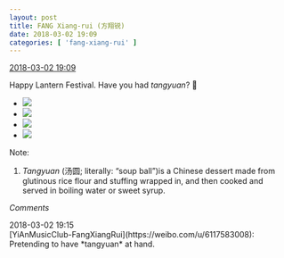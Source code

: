 ```yaml
---
layout: post
title: FANG Xiang-rui (方翔锐)
date: 2018-03-02 19:09
categories: [ 'fang-xiang-rui' ]
---
```


<div class="weibo-info">
  <a href="https://weibo.com/6117583008/G5xqRvQgQ">2018-03-02 19:09</a>
</div>

Happy Lantern Festival. Have you had *tangyuan*? 🥣

<!-- more -->

<ul class="weibo-pic-list-2">
  <li class="weibo-pic">
    <a href="http://wx2.sinaimg.cn/mw690/006G0KNGgy1foyol2ttjwj31sg1sgkcz.jpg"><img src="http://wx2.sinaimg.cn/thumb150/006G0KNGgy1foyol2ttjwj31sg1sgkcz.jpg"/></a>
  </li>
  <li class="weibo-pic">
    <a href="http://wx4.sinaimg.cn/mw690/006G0KNGgy1foyol0z55rj31sg1sgww0.jpg"><img src="http://wx4.sinaimg.cn/thumb150/006G0KNGgy1foyol0z55rj31sg1sgww0.jpg"/></a>
  </li>
  <li class="weibo-pic">
    <a href="http://wx1.sinaimg.cn/mw690/006G0KNGgy1foyol5g000j31sg1sgx16.jpg"><img src="http://wx1.sinaimg.cn/thumb150/006G0KNGgy1foyol5g000j31sg1sgx16.jpg"/></a>
  </li>
  <li class="weibo-pic">
    <a href="http://wx3.sinaimg.cn/mw690/006G0KNGgy1foyol8dgauj31sg1sgass.jpg"><img src="http://wx3.sinaimg.cn/thumb150/006G0KNGgy1foyol8dgauj31sg1sgass.jpg"/></a>
  </li>
</ul>

Note:
1. *Tangyuan* (汤圆; literally: “soup ball”)is a Chinese dessert made from glutinous rice flour and stuffing wrapped in, and then cooked and served in boiling water or sweet syrup.

*Comments*

<div class="weibo-info">2018-03-02 19:15</div>
[YiAnMusicClub-FangXiangRui](https://weibo.com/u/6117583008): Pretending to have *tangyuan* at hand.
